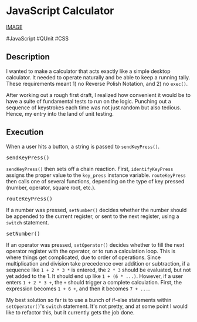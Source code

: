 JavaScript Calculator
=====================

[IMAGE](LINK)

  #JavaScript #QUnit #CSS

## Description

I wanted to make a calculator that acts exactly like a simple desktop calculator.  It needed to operate naturally and be able to keep a running tally.  These requirements meant 1) no Reverse Polish Notation, and 2) no `exec()`.

After working out a rough first draft, I realized how convenient it would be to have a suite of fundamental tests to run on the logic.  Punching out a sequence of keystrokes each time was not just random but also tedious.  Hence, my entry into the land of unit testing.

## Execution

When a user hits a button, a string is passed to `sendKeyPress()`.

<pre class="prettyprint linenum">
sendKeyPress()
</pre>

`sendKeyPress()` then sets off a chain reaction.  First, `identifyKeyPress` assigns the proper value to the `key_press` instance variable.  `routeKeyPress` then calls one of several functions, depending on the type of key pressed (number, operator, square root, etc.).

<pre class="prettyprint linenum">
routeKeyPress()
</pre>

If a number was pressed, `setNumber()` decides whether the number should be appended to the current register, or sent to the next register, using a `switch` statement.

<pre class="prettyprint linenum">
setNumber()
</pre>

If an operator was pressed, `setOperator()` decides whether to fill the next operator register with the operator, or to run a calculation loop.  This is where things get complicated, due to order of operations.  Since multiplication and division take precedence over addition or subtraction, if a sequence like `1 + 2 * 3 *` is entered, the `2 * 3` should be evaluated, but not yet added to the 1.  It should end up like `1 + (6 * ...)`.  However, if a user enters `1 + 2 * 3 +`, the `+` should trigger a complete calculation.  First, the expression becomes `1 + 6 +`, and then it becomes `7 + ...`.

My best solution so far is to use a bunch of if-else statements within `setOperator()`'s `switch` statement.  It's not pretty, and at some point I would like to refactor this, but it currently gets the job done.
